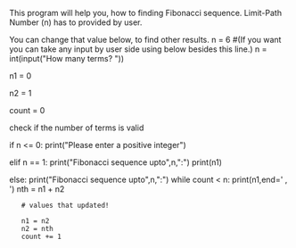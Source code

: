 This program will help you, how to finding Fibonacci sequence. Limit-Path Number (n) has to provided by user. 

You can change that value below, to find other results.
n = 6      #(If you want you can take any input by user side using below besides this line.)
                  n = int(input("How many terms? "))

n1 = 0

n2 = 1

count = 0

check if the number of terms is valid

if n <= 0:
   print("Please enter a positive integer")
   
elif n == 1:
   print("Fibonacci sequence upto",n,":")
   print(n1)
   
else:
   print("Fibonacci sequence upto",n,":")
   while count < n:
       print(n1,end=' , ')
       nth = n1 + n2
       
       # values that updated!
       
       n1 = n2
       n2 = nth
       count += 1
